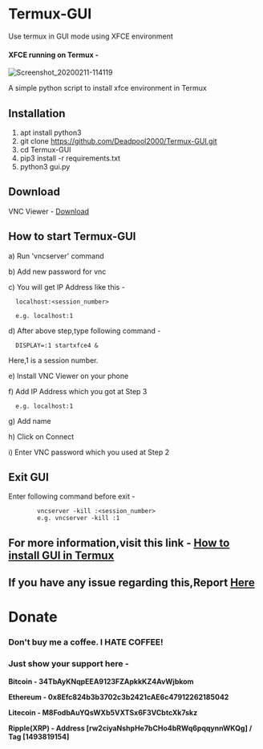 # Termux-GUI
Use termux in GUI mode using XFCE environment

#### XFCE running on Termux -
![Screenshot_20200211-114119](https://user-images.githubusercontent.com/32305505/75316470-74b5ee80-588b-11ea-8454-4fd4c0aceba7.png)

A simple python script to install xfce environment in Termux

## Installation
1) apt install python3
2) git clone https://github.com/Deadpool2000/Termux-GUI.git
3) cd Termux-GUI
4) pip3 install -r requirements.txt
5) python3 gui.py

## Download
VNC Viewer - [Download](https://play.google.com/store/apps/details?id=com.realvnc.viewer.android&hl=en_IN)

## How to start Termux-GUI

a) Run 'vncserver' command

b) Add new password for vnc

c) You will get IP Address like this -

      localhost:<session_number>

      e.g. localhost:1
   
d) After above step,type following command -

      DISPLAY=:1 startxfce4 &

   Here,1 is a session number.
      
e) Install VNC Viewer on your phone

f) Add IP Address which you got at Step 3

      e.g. localhost:1
    
g) Add name

h) Click on Connect

i) Enter VNC password which you used at Step 2

## Exit GUI

Enter following command before exit -

            vncserver -kill :<session_number>
            e.g. vncserver -kill :1

## For more information,visit this link - [How to install GUI in Termux](https://mrhacker7.blogspot.com/2020/10/install-graphical-user-interface-gui-in.html?m=1)
## If you have any issue regarding this,Report [Here](https://github.com/Deadpool2000/Termux-GUI/issues)


# Donate


### Don't buy me a coffee. I HATE COFFEE!


### Just show your support here -


**Bitcoin - 34TbAyKNqpEEA9123FZApkkKZ4AvWjbkom**

**Ethereum - 0x8Efc824b3b3702c3b2421cAE6c47912262185042**

**Litecoin -  M8FodbAuYQsWXb5VXTSx6F3VCbtcXk7skz**

**Ripple(XRP) -  Address [rw2ciyaNshpHe7bCHo4bRWq6pqqynnWKQg]  / Tag [1493819154]**
